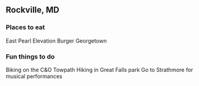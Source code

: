 ## Rockville, MD

### Places to eat
East Pearl
Elevation Burger
Georgetown

### Fun things to do
Biking on the C&O Towpath
Hiking in Great Falls park
Go to Strathmore for musical performances
